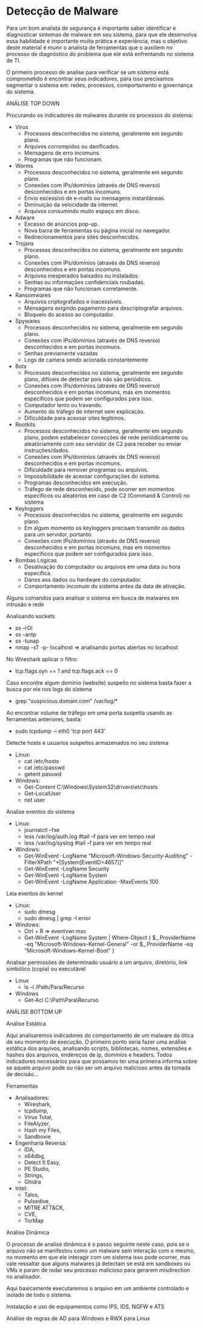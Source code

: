 # Detecção de Malware

Para um bom analista de segurança é importante saber identificar e diagnosticar sintomas de malware em seu sistema, para que ele desenvolva essa habilidade é importante muita prática e experiência, mas o objetivo deste material é munir o analista de ferramentas que o auxiliem no processo de diagnóstico do problema que ele está enfrentando no sistema de TI.

O primeiro processo de analise para verificar se um sistema está comprometido é encontrar seus indicadores, para isso precisamos segmentar o sistema em: redes, processos, comportamento e governança do sistema.

ANÁLISE TOP DOWN

Procurando os indicadores de malwares durante os processos do sistema:

* Virus
  * Processos desconhecidos no sistema, geralmente em segundo plano.
  * Arquivos corrompidos ou danificados.
  * Mensagens de erro incomuns.
  * Programas que não funcionam.
* Worms
  * Processos desconhecidos no sistema, geralmente em segundo plano.
  * Conexões com IPs/domínios (através de DNS reverso)  desconhecidos e em portas incomuns.
  * Envio excessivo de e-mails ou mensagens instantâneas.
  * Diminuição da velocidade da internet.
  * Arquivos consumindo muito espaço em disco.
* Adware
  * Excesso de anúncios pop-up.
  * Nova barra de ferramentas ou página inicial no navegador.
  * Redirecionamentos para sites desconhecidos.
* Trojans
  * Processos desconhecidos no sistema, geralmente em segundo plano.
  * Conexões com IPs/domínios (através de DNS reverso)  desconhecidos e em portas incomuns.
  * Arquivos inesperados baixados ou instalados.
  * Senhas ou informações confidenciais roubadas.
  * Programas que não funcionam corretamente.
* Ransomwares
  * Arquivos criptografados e inacessíveis.
  * Mensagens exigindo pagamento para descriptografar arquivos.
  * Bloqueio do acesso ao computador.
* Spywares
  * Processos desconhecidos no sistema, geralmente em segundo plano.
  * Conexões com IPs/domínios (através de DNS reverso)  desconhecidos e em portas incomuns.
  * Senhas previamente vazadas
  * Logs de camera sendo acionada constantemente
* Bots
  * Processos desconhecidos no sistema, geralmente em segundo plano, difíceis de detectar pois não são periódicos.
  * Conexões com IPs/domínios (através de DNS reverso)  desconhecidos e em portas incomuns, mas em momentos específicos que podem ser configurados para isso.
  * Computador lento ou travando.
  * Aumento do tráfego de internet sem explicação.
  * Dificuldade para acessar sites legítimos.
* Rootkits
  * Processos desconhecidos no sistema, geralmente em segundo plano, podem estabelecer conecções de rede periódicamente ou aleatóriamente com seu servidor de C2 para receber ou enviar instruções/dados.
  * Conexões com IPs/domínios (através de DNS reverso) desconhecidos e em portas incomuns.
  * Dificuldade para remover programas ou arquivos.
  * Impossibilidade de acessar configurações do sistema.
  * Programas desconhecidos em execução.
  * Tráfego de rede desconhecido, pode ocorrer em momentos específicos ou aleatórios em caso de C2 (Command & Control) no sistema
* Keyloggers
  * Processos desconhecidos no sistema, geralmente em segundo plano.
  * Em algum momento os keyloggers precisam transmitir os dados para um servidor, portanto:
  * Conexões com IPs/domínios (através de DNS reverso)  desconhecidos e em portas incomuns, mas em momentos específicos que podem ser configurados para isso.
* Bombas Lógicas
  * Desativação do computador ou arquivos em uma data ou hora específica.
  * Danos aos dados ou hardware do computador.
  * Comportamento incomum do sistema antes da data de ativação.



Alguns comandos para analisar o sistema em busca de malwares em intrusão e rede

Analisando sockets

* ss –rOl
* ss –antp
* ss -tunap
* nmap -sT -p- localhost => analisando portas abertas no localhost

No Wireshark aplicar o filtro:

* tcp.flags.syn == 1 and tcp.flags.ack == 0

&#x20;

Caso encontre algum domínio (website) suspeito no sistema basta fazer a busca por ele nos logs do sistema

* grep "suspicious.domain.com" /var/log/\*

Ao encontrar volume de tráfego em uma porta suspeita usando as ferramentas anteriores, basta:

* sudo tcpdump -i eth0 'tcp port 443'

&#x20;

Detecte hosts e usuarios suspeitos armazenados no seu sistema

* Linux:
  * cat /etc/hosts
  * cat /etc/passwd
  * getent passwd
* Windows:
  * Get-Content C:\Windows\System32\drivers\etc\hosts
  * Get-LocalUser
  * net user

Analise eventos do sistema

* Linux:
  * journalctl –fxe
  * less /var/log/auth.log #tail –f para ver em tempo real
  * less /var/log/syslog #tail –f para ver em tempo real
* Windows:
  * Get-WinEvent -LogName "Microsoft-Windows-Security-Auditing" -FilterXPath "\*\[System\[EventID=4657]]"
  * Get-WinEvent -LogName Security
  * Get-WinEvent -LogName System
  * Get-WinEvent -LogName Application -MaxEvents 100

Leia eventos do kernel

* Linux:
  * sudo dmesg
  * sudo dmesg | grep -I error
* Windows:
  * Ctrl + R => eventvwr.msc
  * Get-WinEvent -LogName System | Where-Object { $\_.ProviderName -eq "Microsoft-Windows-Kernel-General" -or $\_.ProviderName -eq "Microsoft-Windows-Kernel-Boot" }

Analisar permissões de determinado usuário a um arquivo, diretório, link simbólico (copia) ou executável

* Linux
  * ls –l /Path/Para/Recurso
* Windows
  * Get-Acl C:\Path\Para\Recurso



ANÁLISE BOTTOM UP&#x20;

Análise Estática

Aqui analisaremos indicadores do comportamento de um malware da ótica de seu momento de execução. O primeiro ponto seria fazer uma análise estática dos arquivos, analisando scripts, bibliotecas, nomes, extensões e hashes dos arquivos, endereços de ip, domínios e headers. Todos indicadores necessários para que possamos ter uma primeira informa sobre se aquele arquivo pode ou não ser um arquivo malicioso antes da tomada de decisão...

&#x20;

Ferramentas

* Analisadores:
  * Wireshark,
  * tcpdump,
  * Virus Total,
  * FileAlyzer,
  * Hash my Files,
  * Sandboxie
* Engenharia Reversa:
  * IDA,
  * x64dbg,
  * Detect It Easy,
  * PE Studio,
  * Strings,
  * Ghidra
* Intel:
  * Talos,
  * Pulsedive,
  * MITRE ATT\&CK,
  * CVE,
  * TorMap

Análise Dinâmica

O processo de analise dinâmica é o passo seguinte neste caso, pois se o arquivo não se manifestou como um malware sem interação com o mesmo, no momento em que ele interagir com um sistema isso pode ocorrer, mas vale ressaltar que alguns malwares já detectam se estã em sandboxes ou VMs e param de rodar seu processo malicioso para gerarem misdirection no analisador.

Aqui basicamente executaremos o arquivo em um ambiente controlado e isolado de todo o sistema.

Instalação e uso de equipamentos como IPS, IDS, NGFW e ATS

Análise de regras de AD para Windows e RWX para Linux
